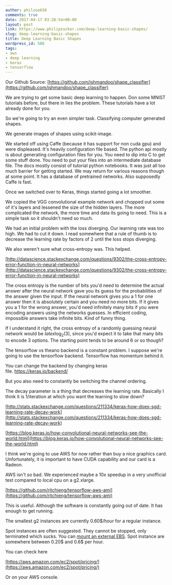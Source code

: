 ```yaml
---
author: philzook58
comments: true
date: 2017-04-17 03:28:54+00:00
layout: post
link: https://www.philipzucker.com/deep-learning-basic-shapes/
slug: deep-learning-basic-shapes
title: Deep Learning Basic Shapes
wordpress_id: 586
tags:
- aws
- deep learning
- keras
- tensorflow
---
```


Our Github Source: [https://github.com/ishmandoo/shape_classifier](https://github.com/ishmandoo/shape_classifier)

We are trying to get some basic deep learning to happen. Don some MNIST tutorials before, but there in lies the problem. These tutorials have a lot already done for you.

So we're going to try an even simpler task. Classifying computer generated shapes.

We generate images of shapes using scikit-image.

We started off using Caffe (because it has support for non cuda gpu) and were displeased. It's heavily configuration file based. The python api mostly is about generating configuration files for you. You need to dip into C to get some stuff done. You need to put your files into an intermediate database file. The docs mostly consist of tutorial python notebooks. It was just all too much barrier for getting started. We may return for various reasons though at some point. It has a database of pretrained networks. Also supposedly Caffe is fast.

Once we switched over to Keras, things started going a lot smoother.

We copied the VGG convolutional example network and chopped out some of it's layers and lessened the size of the hidden layers. The more complicated the network, the more time and data its going to need. This is a simple task so it shouldn't need so much.

We had an initial problem with the loss diverging. Our learning rate was too high. We had to cut it down. I read somewhere that a rule of thumb is to decrease the learning rate by factors of 2 until the loss stops diverging.

We also weren't sure what cross-entropy was. This helped.

[http://datascience.stackexchange.com/questions/9302/the-cross-entropy-error-function-in-neural-networks](http://datascience.stackexchange.com/questions/9302/the-cross-entropy-error-function-in-neural-networks)

The cross entropy is the number of bits you'd need to determine the actual answer after the neural network gave you its guess for the probabilities of the answer given the input. If the neural network gives you a 1 for one answer then it is absolutely certain and you need no more bits. If it gives you a 1 for the wrong answer, you'd need infinitely many bits if you were encoding answers using the networks guesses. In efficient coding, impossible answers take infinite bits. Kind of funny thing.

If I understand it right, the cross entropy of a randomly guessing neural network would be $latex \log _2 (3 )$, since you'd expect it to take that many bits to encode 3 options. The starting point tends to be around 6 or so though?

The tensorflow vs theano backend is a constant problem. I suppose we're going to use the tensorflow backend. Tensorflow has momentum behind it.

You can change the backend by changing keras file. https://keras.io/backend/

But you also need to constantly be switching the channel ordering.

The decay parameter is a thing that decreases the learning rate. Basically I think it is 1/iteration at which you want the learning to slow down?

[http://stats.stackexchange.com/questions/211334/keras-how-does-sgd-learning-rate-decay-work](http://stats.stackexchange.com/questions/211334/keras-how-does-sgd-learning-rate-decay-work)

[https://blog.keras.io/how-convolutional-neural-networks-see-the-world.html](https://blog.keras.io/how-convolutional-neural-networks-see-the-world.html)

I think we're going to use AWS for now rather than buy a nice graphics card. Unfortunately, it is important to have CUDA capability and our card is a Radeon.

AWS isn't so bad. We experienced maybe a 10x speedup in a very unofficial test compared to local cpu on a g2.xlarge.

[https://github.com/ritchieng/tensorflow-aws-ami](https://github.com/ritchieng/tensorflow-aws-ami)

This is useful. Although the software is constantly going out of date. It has enough to get running.

The smallest g2 instances are currently 0.60$/hour for a regular instance.

Spot instances are often suggested. They cannot be stopped, only terminated which sucks. You can [mount an external EBS](http://docs.aws.amazon.com/AWSEC2/latest/UserGuide/ebs-using-volumes.html). Spot instance are somewhere between 0.20$ and 0.6$ per hour.

You can check here

[https://aws.amazon.com/ec2/spot/pricing/](https://aws.amazon.com/ec2/spot/pricing/)

Or on your AWS console.




